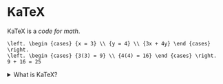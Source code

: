 # KaTeX
KaTeX is a <dfn>code for math</dfn>.
```
\left. \begin {cases} {x = 3} \\ {y = 4} \\ {3x + 4y} \end {cases} \right.
\left. \begin {cases} {3(3) = 9} \\ {4(4) = 16} \end {cases} \right.
9 + 16 = 25
```

<details>
  <summary>What is KaTeX?</summary>
<dl>
  <dt>KaTeX</dt>
  <dd>KaTeX is a code for math. It is used for calculator format.</dd>
</dl>
  </details>
